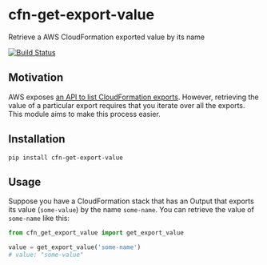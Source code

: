 # cfn-get-export-value
Retrieve a AWS CloudFormation exported value by its name

[![Build Status](https://travis-ci.org/PokaInc/cfn-get-export-value.svg?branch=master)](https://travis-ci.org/PokaInc/cfn-get-export-value)

## Motivation
AWS exposes [an API to list CloudFormation exports](http://boto3.readthedocs.io/en/latest/reference/services/cloudformation.html#CloudFormation.Client.list_exports). However, retrieving the value of a particular export requires that you iterate over all the exports. This module aims to make this process easier.

## Installation
`pip install cfn-get-export-value`

## Usage
Suppose you have a CloudFormation stack that has an Output that exports its value (`some-value`) by the name `some-name`.
You can retrieve the value of `some-name` like this:

```python
from cfn_get_export_value import get_export_value

value = get_export_value('some-name')
# value: "some-value"
```
